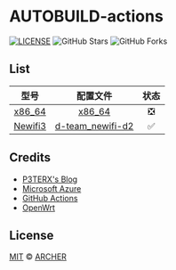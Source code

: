 # AUTOBUILD-actions

[![LICENSE](https://img.shields.io/github/license/mashape/apistatus.svg?style=flat-square&label=LICENSE)](https://github.com/WZHZW/AUTOBUILD-actions/blob/master/LICENSE)
![GitHub Stars](https://img.shields.io/github/stars/WZHZW/Archer.svg?style=flat-square&label=Stars&logo=github)
![GitHub Forks](https://img.shields.io/github/forks/WZHZW/Archer.svg?style=flat-square&label=Forks&logo=github)


## List

| 型号 | 配置文件 | 状态 |
| :----: | :----: | :----: |
| [x86_64](./.github/workflows/AutoBuild-x86_64.yml) | [x86_64](./Configs/x86_64) | ❎ |
| [Newifi3](./.github/workflows/AutoBuild-d-team_newifi-d2.yml) | [d-team_newifi-d2](./Configs/d-team_newifi-d2) | ✅ |

## Credits

- [P3TERX's Blog](https://p3terx.com/archives/build-openwrt-with-github-actions.html)
- [Microsoft Azure](https://azure.microsoft.com)
- [GitHub Actions](https://github.com/features/actions)
- [OpenWrt](https://github.com/openwrt/openwrt)

## License

[MIT](https://github.com/WZHZW/AUTOBUILD-actions/blob/main/LICENSE) ©  [ARCHER](https://github.com/WZHZW)

